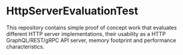 # HttpServerEvaluationTest
This repository contains simple proof of concept work that evaluates different HTTP server implementations, their usability as a HTTP GraphQL/REST/gRPC API server, memory footprint and performance characteristics.

